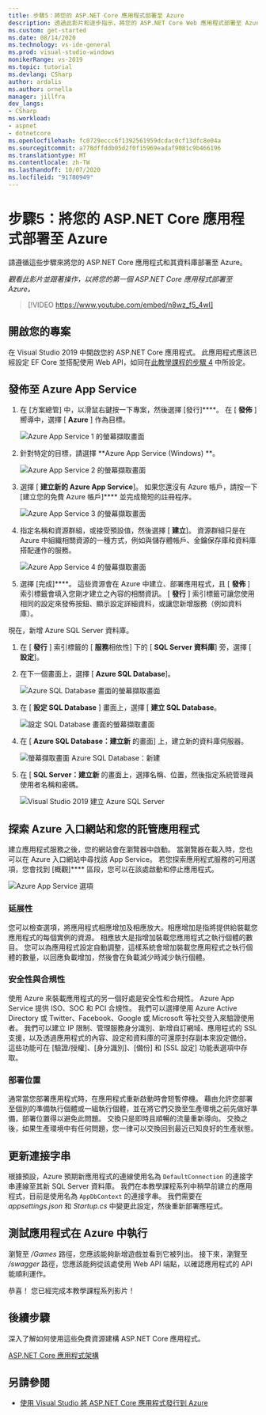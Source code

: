 ```yaml
---
title: 步驟5：將您的 ASP.NET Core 應用程式部署至 Azure
description: 透過此影片和逐步指示，將您的 ASP.NET Core Web 應用程式部署至 Azure。
ms.custom: get-started
ms.date: 08/14/2020
ms.technology: vs-ide-general
ms.prod: visual-studio-windows
monikerRange: vs-2019
ms.topic: tutorial
ms.devlang: CSharp
author: ardalis
ms.author: ornella
manager: jillfra
dev_langs:
- CSharp
ms.workload:
- aspnet
- dotnetcore
ms.openlocfilehash: fc0729eccc6f1392561959dcdac0cf13dfc8e04a
ms.sourcegitcommit: a778dffddb05d2f0f15969eadaf9081c9b466196
ms.translationtype: MT
ms.contentlocale: zh-TW
ms.lasthandoff: 10/07/2020
ms.locfileid: "91780949"
---
```

# <a name="step-5-deploy-your-aspnet-core-app-to-azure"></a>步驟5：將您的 ASP.NET Core 應用程式部署至 Azure

請遵循這些步驟來將您的 ASP.NET Core 應用程式和其資料庫部署至 Azure。

_觀看此影片並跟著操作，以將您的第一個 ASP.NET Core 應用程式部署至 Azure。_

> [!VIDEO https://www.youtube.com/embed/n8wz_f5_4wI]

## <a name="open-your-project"></a>開啟您的專案

在 Visual Studio 2019 中開啟您的 ASP.NET Core 應用程式。 此應用程式應該已經設定 EF Core 並搭配使用 Web API，如同在[此教學課程的步驟 4](tutorial-aspnet-core-ef-step-04.md) 中所設定。

## <a name="publish-to-azure-app-service"></a>發佈至 Azure App Service

1. 在 [方案總管] 中，以滑鼠右鍵按一下專案，然後選擇 [發行]****。 在 [ **發佈** ] 嚮導中，選擇 [ **Azure** ] 作為目標。

   ![Azure App Service 1 的螢幕擷取畫面](media/vs-2019/app-service-screen-1.png)

1. 針對特定的目標，請選擇 **Azure App Service (Windows) **。

   ![Azure App Service 2 的螢幕擷取畫面](media/vs-2019/app-service-screen-2.png)

1. 選擇 [ **建立新的 Azure App Service**]。 如果您還沒有 Azure 帳戶，請按一下 [建立您的免費 Azure 帳戶]**** 並完成簡短的註冊程序。

   ![Azure App Service 3 的螢幕擷取畫面](media/vs-2019/app-service-screen-3.png)

1. 指定名稱和資源群組，或接受預設值，然後選擇 [ **建立**]。 資源群組只是在 Azure 中組織相關資源的一種方式，例如與儲存體帳戶、金鑰保存庫和資料庫搭配運作的服務。

   ![Azure App Service 4 的螢幕擷取畫面](media/vs-2019/app-service-screen-4.png)

1. 選擇 [完成]****。 這些資源會在 Azure 中建立、部署應用程式，且 [ **發佈** ] 索引標籤會填入您剛才建立之內容的相關資訊。 [ **發行** ] 索引標籤可讓您使用相同的設定來發佈按鈕、顯示設定詳細資料，或讓您新增服務（例如資料庫）。

現在，新增 Azure SQL Server 資料庫。

1. 在 [ **發行** ] 索引標籤的 [ **服務**相依性] 下的 [ **SQL Server 資料庫**] 旁，選擇 [ **設定**]。

1. 在下一個畫面上，選擇 [ **Azure SQL Database**]。

   ![Azure SQL Database 畫面的螢幕擷取畫面](media/vs-2019/app-service-azure-sql-db.png)

1. 在 [ **設定 SQL Database** ] 畫面上，選擇 [ **建立 SQL Database**。

   ![設定 SQL Database 畫面的螢幕擷取畫面](media/vs-2019/app-service-azure-sql-db-2.png)

1. 在 [ **Azure SQL Database：建立新** 的畫面] 上，建立新的資料庫伺服器。

   ![螢幕擷取畫面 Azure SQL Database：新建](media/vs-2019/app-service-azure-sql-db-3.png)

1. 在 [ **SQL Server：建立新** 的畫面上，選擇名稱、位置，然後指定系統管理員使用者名稱和密碼。

   ![Visual Studio 2019 建立 Azure SQL Server](media/vs-2019/app-service-azure-sql-db-overlayed.png)

## <a name="exploring-the-azure-portal-and-your-hosted-app"></a>探索 Azure 入口網站和您的託管應用程式

建立應用程式服務之後，您的網站會在瀏覽器中啟動。 當瀏覽器在載入時，您也可以在 Azure 入口網站中尋找該 App Service。 若您探索應用程式服務的可用選項，您會找到 [概觀]**** 區段，您可以在該處啟動和停止應用程式。

![Azure App Service 選項](media/vs-2019/vs2019-azure-app-service-menu-options.png)

### <a name="scalability"></a>延展性

您可以檢查選項，將應用程式相應增加及相應放大。相應增加是指將提供給裝載您應用程式的每個實例的資源。 相應放大是指增加裝載您應用程式之執行個體的數目。 您可以為應用程式設定自動調整，這樣系統會增加裝載您應用程式之執行個體的數量，以回應負載增加，然後會在負載減少時減少執行個體。

### <a name="security-and-compliance"></a>安全性與合規性

使用 Azure 來裝載應用程式的另一個好處是安全性和合規性。 Azure App Service 提供 ISO、SOC 和 PCI 合規性。 我們可以選擇使用 Azure Active Directory 或 Twitter、Facebook、Google 或 Microsoft 等社交登入來驗證使用者。 我們可以建立 IP 限制、管理服務身分識別、新增自訂網域、應用程式的 SSL 支援，以及透過應用程式的內容、設定和資料庫的可還原封存副本來設定備份。 這些功能可在 [驗證/授權]、[身分識別]、[備份] 和 [SSL 設定] 功能表選項中存取。

### <a name="deployment-slots"></a>部署位置

通常當您部署應用程式時，在應用程式重新啟動時會短暫停機。 藉由允許您部署至個別的準備執行個體或一組執行個體，並在將它們交換至生產環境之前先做好準備，部署位置得以避免此問題。 交換只是即時且順暢的流量重新導向。 交換之後，如果生產環境中有任何問題，您一律可以交換回到最近已知良好的生產狀態。

## <a name="update-connection-string"></a>更新連接字串

根據預設，Azure 預期新應用程式的連線使用名為 `DefaultConnection` 的連接字串連線至其新 SQL Server 資料庫。 我們在本教學課程系列中稍早前建立的應用程式，目前是使用名為 `AppDbContext` 的連接字串。 我們需要在 *appsettings.json* 和 *Startup.cs* 中變更此設定，然後重新部署應程式。

## <a name="test-the-app-running-in-azure"></a>測試應用程式在 Azure 中執行

瀏覽至 */Games* 路徑，您應該能夠新增遊戲並看到它被列出。 接下來，瀏覽至 */swagger* 路徑，您應該能夠從該處使用 Web API 端點，以確認應用程式的 API 能順利運作。

恭喜！ 您已經完成本教學課程系列影片！

## <a name="next-steps"></a>後續步驟

深入了解如何使用這些免費資源建構 ASP.NET Core 應用程式。

[ASP.NET Core 應用程式架構](https://dotnet.microsoft.com/learn/web/aspnet-architecture)

## <a name="see-also"></a>另請參閱

- [使用 Visual Studio 將 ASP.NET Core 應用程式發行到 Azure](/aspnet/core/tutorials/publish-to-azure-webapp-using-vs?view=aspnetcore-2.2&preserve-view=true)